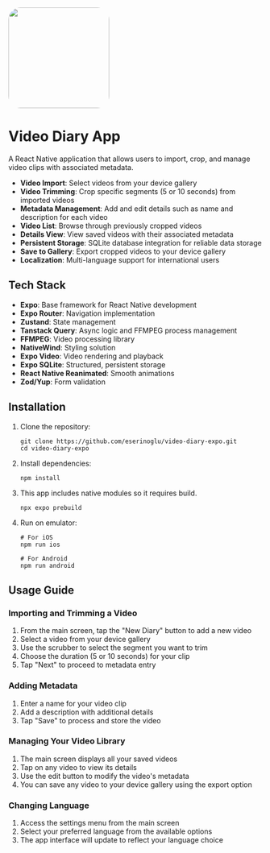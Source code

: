 <img src="https://github.com/user-attachments/assets/777ff08d-1db2-4d60-8f54-b2c4093ad69c" width="200" height="200" style='border-radius:24px'/>

# Video Diary App

A React Native application that allows users to import, crop, and manage video clips with associated metadata.


- **Video Import**: Select videos from your device gallery
- **Video Trimming**: Crop specific segments (5 or 10 seconds) from imported videos
- **Metadata Management**: Add and edit details such as name and description for each video
- **Video List**: Browse through previously cropped videos
- **Details View**: View saved videos with their associated metadata
- **Persistent Storage**: SQLite database integration for reliable data storage
- **Save to Gallery**: Export cropped videos to your device gallery
- **Localization**: Multi-language support for international users

## Tech Stack

- **Expo**: Base framework for React Native development
- **Expo Router**: Navigation implementation
- **Zustand**: State management
- **Tanstack Query**: Async logic and FFMPEG process management
- **FFMPEG**: Video processing library
- **NativeWind**: Styling solution
- **Expo Video**: Video rendering and playback
- **Expo SQLite**: Structured, persistent storage
- **React Native Reanimated**: Smooth animations
- **Zod/Yup**: Form validation

## Installation

1. Clone the repository:
   ```
   git clone https://github.com/eserinoglu/video-diary-expo.git
   cd video-diary-expo
   ```

2. Install dependencies:
   ```
   npm install
   ```
   
3. This app includes native modules so it requires build.
   ```
   npx expo prebuild
   ```

4. Run on emulator:
   ```
   # For iOS
   npm run ios
   
   # For Android
   npm run android
   ```


## Usage Guide

### Importing and Trimming a Video

1. From the main screen, tap the "New Diary" button to add a new video
2. Select a video from your device gallery
3. Use the scrubber to select the segment you want to trim
4. Choose the duration (5 or 10 seconds) for your clip
5. Tap "Next" to proceed to metadata entry

### Adding Metadata

1. Enter a name for your video clip
2. Add a description with additional details
3. Tap "Save" to process and store the video

### Managing Your Video Library

1. The main screen displays all your saved videos
2. Tap on any video to view its details
3. Use the edit button to modify the video's metadata
4. You can save any video to your device gallery using the export option

### Changing Language

1. Access the settings menu from the main screen
2. Select your preferred language from the available options
3. The app interface will update to reflect your language choice
